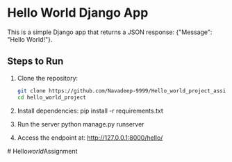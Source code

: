 # Hello World Django App

This is a simple Django app that returns a JSON response: {"Message": "Hello World!"}.

## Steps to Run
1. Clone the repository:
   ```bash
   git clone https://github.com/Navadeep-9999/Hello_world_project_assignment.git
   cd hello_world_project

2. Install dependencies: 
	pip install -r requirements.txt

3. Run the server 
	python manage.py runserver
4. Access the endpoint at: 	http://127.0.0.1:8000/hello/

#   H e l l o _ w o r l d _ A s s i g n m e n t  
 